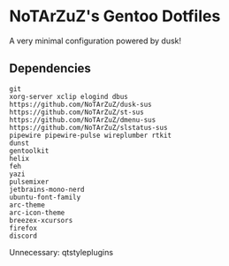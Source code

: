 # NoTArZuZ's Gentoo Dotfiles
A very minimal configuration powered by dusk!

## Dependencies
```
git
xorg-server xclip elogind dbus
https://github.com/NoTArZuZ/dusk-sus
https://github.com/NoTArZuZ/st-sus
https://github.com/NoTArZuZ/dmenu-sus
https://github.com/NoTArZuZ/slstatus-sus
pipewire pipewire-pulse wireplumber rtkit
dunst
gentoolkit
helix
feh
yazi
pulsemixer
jetbrains-mono-nerd
ubuntu-font-family
arc-theme
arc-icon-theme
breezex-xcursors
firefox
discord
```
Unnecessary: qtstyleplugins
